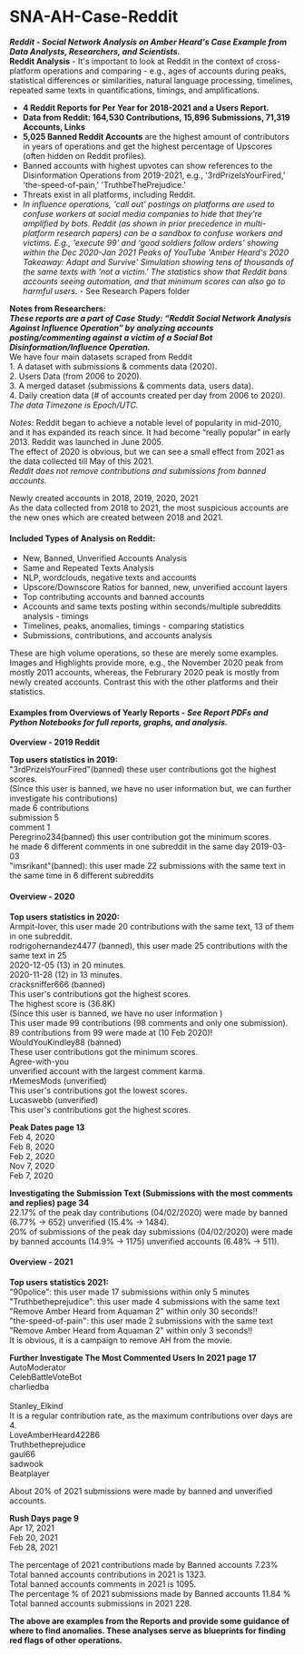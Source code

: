# SNA-AH-Case-Reddit 
<b><i>Reddit - Social Network Analysis on Amber Heard's Case Example from Data Analysts, Researchers, and Scientists.</b></i>
<br><b>Reddit Analysis</b> - It's important to look at Reddit in the context of cross-platform operations and comparing - e.g., ages of accounts during peaks, statistical differences or similarities, natural language processing, timelines, repeated same texts in quantifications, timings, and amplifications.
- <b>4 Reddit Reports for Per Year for 2018-2021 and a Users Report.
- Data from Reddit: 164,530 Contributions, 15,896 Submissions, 71,319 Accounts, Links</b>
- <b>5,025 Banned Reddit Accounts</b> are the highest amount of contributors in years of operations and get the highest percentage of Upscores (often hidden on Reddit profiles).
- Banned accounts with highest upvotes can show references to the Disinformation Operations from 2019-2021, e.g., '3rdPrizeIsYourFired,' 'the-speed-of-pain,' 'TruthbeThePrejudice.'
- Threats exist in all platforms, including Reddit.
- <i>In influence operations, 'call out' postings on platforms are used to confuse workers at social media companies to hide that they're amplified by bots. Reddit (as shown in prior precedence in multi-platform research papers) can be a sandbox to confuse workers and victims. E.g., 'execute 99' and 'good soldiers follow orders' showing within the Dec 2020-Jan 2021 Peaks of YouTube 'Amber Heard's 2020 Takeaway: Adapt and Survive' Simulation showing tens of thousands of the same texts with 'not a victim.' The statistics show that Reddit bans accounts seeing automation, and that minimum scores can also go to harmful users.</i> - See Research Papers folder

<b>Notes from Researchers: 
  <i><br>These reports are a part of Case Study: “Reddit Social Network Analysis Against Influence Operation” by analyzing accounts posting/commenting against a victim of a Social Bot Disinformation/Influence Operation.</b></i>
<br>We have four main datasets scraped from Reddit
<br>1. A dataset with submissions & comments data (2020).
<br>2. Users Data (from 2006 to 2020).
<br>3. A merged dataset (submissions & comments data, users data).
<br>4. Daily creation data (# of accounts created per day from 2006 to 2020).
<br><i>The data Timezone is Epoch/UTC.</i>

<i>Notes:</i> Reddit began to achieve a notable level of popularity in mid-2010, and it has expanded its reach since. It had become “really popular” in early 2013. Reddit was launched in June 2005. 
<br>The effect of 2020 is obvious, but we can see a small effect from 2021 as the data collected till May of this 2021.
<br><i>Reddit does not remove contributions and submissions from banned accounts.</i>

Newly created accounts in 2018, 2019, 2020, 2021
<br>As the data collected from 2018 to 2021, the most suspicious accounts are the new ones which are created between 2018 and 2021.

#### <b>Included Types of Analysis on Reddit:</b>
- New, Banned, Unverified Accounts Analysis
- Same and Repeated Texts Analysis
- NLP, wordclouds, negative texts and accounts
- Upscore/Downscore Ratios for banned, new, unverified account layers
- Top contributing accounts and banned accounts
- Accounts and same texts posting within seconds/multiple subreddits analysis - timings
- Timelines, peaks, anomalies, timings - comparing statistics
- Submissions, contributions, and accounts analysis

These are high volume operations, so these are merely some examples. Images and Highlights provide more, e.g., the November 2020 peak from mostly 2011 accounts, whereas, the Februrary 2020 peak is mostly from newly created accounts. Contrast this with the other platforms and their statistics.
#### <b>Examples from Overviews of Yearly Reports - <i>See Report PDFs and Python Notebooks for full reports, graphs, and analysis.</i></b>

<b>Overview - 2019 Reddit</b> 

<b>Top users statistics in 2019:</b>
<br>"3rdPrizeIsYourFired"(banned) these user contributions got the highest scores.
<br>(Since this user is banned, we have no user information but, we can further investigate his contributions)
<br>made 6 contributions
<br>submission 	5
<br>comment 	1
<br>Peregrino234(banned) this user contribution got the minimum scores.
<br>he made 6 different comments in one subreddit in the same day 2019-03-03
<br>"imsrikant"(banned): this user made 22 submissions with the same text in the same time in 6 different subreddits

#### <b>Overview - 2020</b>

<b>Top users statistics in 2020:</b>
<br>Armpit-lover, this user made 20 contributions with the same text, 13 of them in one subreddit.
<br>rodrigohernandez4477 (banned), this user made 25 contributions with the same text in 25
<br>2020-12-05 (13) in 20 minutes.
<br>2020-11-28 (12) in 13 minutes.
<br>cracksniffer666 (banned)
<br>This user's contributions got the highest scores.
<br>The highest score is (36.8K)
<br>(Since this user is banned, we have no user information )
<br>This user made 99 contributions (98 comments and only one submission).
<br>89 contributions from 99 were made at (10 Feb 2020)!
<br>WouldYouKindley88 (banned)
<br>These user contributions got the minimum scores.
<br>Agree-with-you
<br>unverified account with the largest comment karma.
<br>rMemesMods (unverified)
<br>This user's contributions got the lowest scores.
<br>Lucaswebb (unverified) 
<br>This user's contributions got the highest scores.

<b>Peak Dates	page 13</b>
<br>Feb 4, 2020
<br>Feb 8, 2020
<br>Feb 2, 2020
<br>Nov 7, 2020
<br>Feb 7, 2020

<b>Investigating the Submission Text (Submissions with the most comments and replies)	page 34</b>
<br>22.17% of the peak day contributions (04/02/2020) were made by banned (6.77% →  652) unverified (15.4% →   1484).
<br>20% of submissions of the peak day submissions (04/02/2020) were made by banned accounts (14.9% →  1175) unverified accounts (6.48% →  511).

#### <b>Overview - 2021</b>
<b>Top users statistics 2021:</b>
<br>"90police": this user made 17 submissions within only 5 minutes 
<br>"Truthbetheprejudice": this user made 4 submissions with the same text "Remove Amber Heard from Aquaman 2" within only 30 seconds!!
<br>"the-speed-of-pain": this user made 2 submissions with the same text "Remove Amber Heard from Aquaman 2" within only 3 seconds!!
<br>It is obvious, it is a campaign to remove AH from the movie. 

<b>Further Investigate The Most Commented Users In 2021	page 17</b>
<br>AutoModerator
<br>CelebBattleVoteBot
<br>charliedba	
<br>Stanley_Elkind
<br>It is a regular contribution rate, as the maximum contributions over days are 4.
<br>LoveAmberHeard42286
<br>Truthbetheprejudice
<br>gaul66
<br>sadwook
<br>Beatplayer

About 20% of 2021 submissions were made by banned and unverified accounts.

<b>Rush Days page 9</b>
<br>Apr 17, 2021
<br>Feb 20, 2021
<br>Feb 28, 2021

The percentage of 2021 contributions made by Banned accounts 7.23% 
<br>Total banned accounts contributions in 2021 is 1323.
<br>Total banned accounts comments in 2021 is 1095.
<br>The percentage % of 2021 submissions made by Banned accounts 11.84 %
<br>Total banned accounts submissions in 2021 228.

<b>The above are examples from the Reports and provide some guidance of where to find anomalies. These analyses serve as blueprints for finding red flags of other operations.</b>

